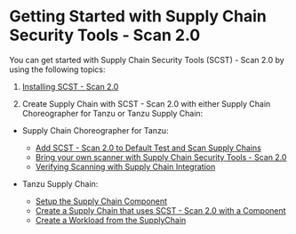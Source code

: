 # Getting Started with Supply Chain Security Tools - Scan 2.0

You can get started with Supply Chain Security Tools (SCST) - Scan 2.0 by using the following topics:

1. [Installing SCST - Scan 2.0](./install-app-scanning.hbs.md)

2. Create Supply Chain with SCST - Scan 2.0 with either Supply Chain Choreographer for Tanzu or Tanzu Supply Chain:

* Supply Chain Choreographer for Tanzu:
  * [Add SCST - Scan 2.0 to Default Test and Scan Supply Chains](./integrate-app-scanning.hbs.md)
  * [Bring your own scanner with Supply Chain Security Tools - Scan 2.0](./bring-your-own-scanner.hbs.md)
  * [Verifying Scanning with Supply Chain Integration](./verify-app-scanning-supply-chain.hbs.md)

* Tanzu Supply Chain:
  * [Setup the Supply Chain Component](./setup-supply-chain-component.md)
  * [Create a Supply Chain that uses SCST - Scan 2.0 with a Component](./create-supply-chain-with-app-scanning.md)
  * [Create a Workload from the SupplyChain](./create-supply-chain-workload.md)
